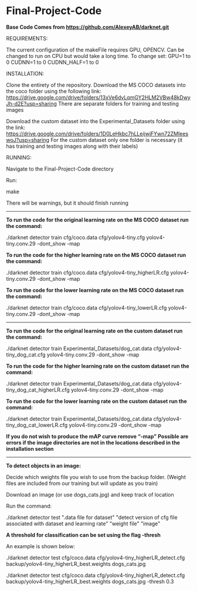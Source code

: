 # Final-Project-Code

**Base Code Comes from https://github.com/AlexeyAB/darknet.git**


REQUIREMENTS:

The current configuration of the makeFile requires GPU, OPENCV.
Can be changed to run on CPU but would take a long time.
To change set:
  GPU=1 to 0
  CUDNN=1 to 0
  CUDNN_HALF=1 to 0

INSTALLATION:

Clone the entirety of the repository.
Download the MS COCO datasets into the coco folder using the following link:
https://drive.google.com/drive/folders/13xVe6dvLqmGY2HLM2VBw48kDwyJh-d2E?usp=sharing
There are separate folders for training and testing images

Download the custom dataset into the Experimental_Datasets folder using the link: https://drive.google.com/drive/folders/1D0LeHkbc7hLLeijwjFYwn72ZMleeswoJ?usp=sharing
For the custom dataset only one folder is necessary (it has training and testing images along with their labels)

RUNNING:

Navigate to the Final-Project-Code directory

Run: 

make

There will be warnings, but it should finish running

---------------------------------------------------------------------------------------------------------------

**To run the code for the original learning rate on the MS COCO dataset run the command:**

./darknet detector train cfg/coco.data cfg/yolov4-tiny.cfg yolov4-tiny.conv.29 -dont_show -map

**To run the code for the higher learning rate on the MS COCO dataset run the command:**

./darknet detector train cfg/coco.data cfg/yolov4-tiny_higherLR.cfg yolov4-tiny.conv.29 -dont_show -map

**To run the code for the lower learning rate on the MS COCO dataset run the command:**

./darknet detector train cfg/coco.data cfg/yolov4-tiny_lowerLR.cfg yolov4-tiny.conv.29 -dont_show -map

---------------------------------------------------------------------------------------------------------------

**To run the code for the original learning rate on the custom dataset run the command:**

./darknet detector train Experimental_Datasets/dog_cat.data cfg/yolov4-tiny_dog_cat.cfg yolov4-tiny.conv.29 -dont_show -map

**To run the code for the higher learning rate on the custom dataset run the command:**

./darknet detector train Experimental_Datasets/dog_cat.data cfg/yolov4-tiny_dog_cat_higherLR.cfg yolov4-tiny.conv.29 -dont_show -map

**To run the code for the lower learning rate on the custom dataset run the command:**

./darknet detector train Experimental_Datasets/dog_cat.data cfg/yolov4-tiny_dog_cat_lowerLR.cfg yolov4-tiny.conv.29 -dont_show -map

**If you do not wish to produce the mAP curve remove “-map”**
**Possible are errors if the image directories are not in the locations described in the installation section**

--------------------------------------------------------------------------------------------------------------

**To detect objects in an image:** 

Decide which weights file you wish to use from the backup folder. (Weight files are included from our training but will update as you train)

Download an image (or use dogs_cats.jpg) and keep track of location

Run the command:

./darknet detector test ".data file for dataset" "detect version of cfg file associated with dataset and learning rate" 
"weight file" "image"

**A threshold for classification can be set using the flag -thresh** 

An example is shown below:

./darknet detector test cfg/coco.data cfg/yolov4-tiny_higherLR_detect.cfg backup/yolov4-tiny_higherLR_best.weights dogs_cats.jpg

./darknet detector test cfg/coco.data cfg/yolov4-tiny_higherLR_detect.cfg backup/yolov4-tiny_higherLR_best.weights dogs_cats.jpg -thresh 0.3

